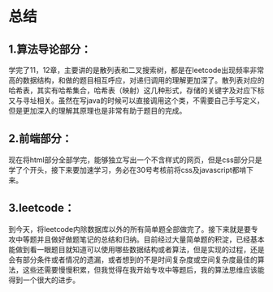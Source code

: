 # 总结
## 1.算法导论部分：
学完了11，12章，主要讲的是散列表和二叉搜索树，都是在leetcode出现频率非常高的数据结构，和做的题目相互呼应，对递归调用的理解更加深了。散列表对应的哈希表，其实有哈希集合，哈希表（映射）这几种形式，存储的关键字及对应下标又与寻址相关。虽然在写java的时候可以直接调用这个类，不需要自己手写定义，但是更加深入的理解其原理也是非常有助于题目的完成。
## 2.前端部分：
现在将html部分全部学完，能够独立写出一个不含样式的网页，但是css部分只是学了个开头，接下来要加速学习，务必在30号考核前将css及javascript都啃下来。
## 3.leetcode：
到今天，将leetcode内除数据库以外的所有简单题全部做完了。接下来就是要专攻中等题并且做好做题笔记的总结和归纳。目前经过大量简单题的积淀，已经基本能做到看一眼题目就知道可以使用哪些数据结构或者算法，但是实现的过程，还是会有部分条件或者情况的遗漏，或者想到的不是时间复杂度或空间复杂度最佳的算法，这些还需要慢慢积累，但我觉得在我开始专攻中等题后，我的算法思维应该能得到一个很大的进步。
